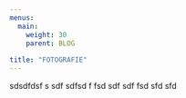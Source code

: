 ```yaml
---
menus:
  main:
    weight: 30
    parent: BLOG
    
title: "FOTOGRAFIE"
---
```


sdsdfdsf s
sdf sdfsd f
fsd 
sdf sdf
fsd sfd sfd 